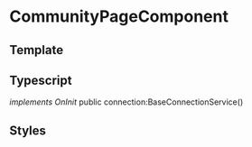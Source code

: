 # CommunityPageComponent

## Template

## Typescript
*implements OnInit*
public connection:BaseConnectionService()

## Styles